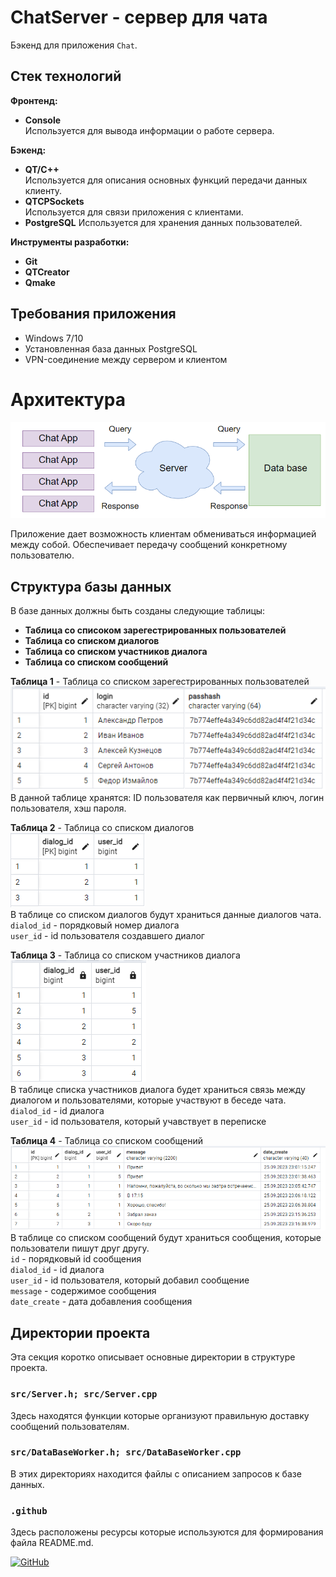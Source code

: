 # ChatServer - сервер для чата
Бэкенд для приложения `Chat`.  
## Стек технологий
**Фронтенд:**  
+ **Console**  
Используется для вывода информации о работе сервера.
 
**Бэкенд:**  
+ **QT/С++**  
Используется для описания основных функций передачи данных клиенту.
+ **QTCPSockets**  
Используется для связи приложения с клиентами.
+ **PostgreSQL**
Используется для хранения данных пользователей.
  
**Инструменты разработки:**
+ **Git**
+ **QTCreator**
+ **Qmake**

## Требования приложения
+ Windows 7/10
+ Установленная база данных PostgreSQL
+ VPN-соединение между сервером и клиентом

# Архитектура
![screenshots 1](https://github.com/EDIT89/ChatServer/blob/main/.github/ServerArchitecture.png)  

Приложение дает возможность клиентам обмениваться информацией между собой.
Обеспечивает передачу сообщений конкретному пользователю.

## Структура базы данных
В базе данных должны быть созданы следующие таблицы:  
+ **Таблица со списоком зарегестрированных пользователей**
+ **Таблица со списком диалогов**
+ **Таблица со списком участников диалога**
+ **Таблица со списком сообщений**

**Таблица 1** - Таблица со списком зарегестрированных пользователей  
![screenshots 2](https://github.com/EDIT89/ChatServer/blob/main/.github/TableUsers.png)  
В данной таблице хранятся: ID пользователя как первичный ключ, логин пользователя, хэш пароля.  

**Таблица 2** - Таблица со списком диалогов  
![screenshots 3](https://github.com/EDIT89/ChatServer/blob/main/.github/TableDialogs.png)  
В таблице со списком диалогов будут храниться данные диалогов чата.  
`dialod_id` - порядковый номер диалога  
`user_id` - id пользователя создавшего диалог  

**Таблица 3** - Таблица со списком участников диалога  
![screenshots 4](https://github.com/EDIT89/ChatServer/blob/main/.github/TableDialogMembers.png)  
В таблице списка участников диалога будет храниться связь между диалогом и пользователями,
которые участвуют в беседе чата.  
`dialod_id` - id диалога  
`user_id` - id пользователя, который учавствует в переписке  

**Таблица 4** - Таблица со списком сообщений  
![screenshots 5](https://github.com/EDIT89/ChatServer/blob/main/.github/TableConversation.png)  
В таблице со списком сообщений будут храниться сообщения, которые пользователи пишут друг другу.  
`id` - порядковый id сообщения  
`dialod_id` - id диалога  
`user_id` - id пользователя, который добавил сообщение  
`message` - содержимое сообщения  
`date_create` - дата добавления сообщения  

## Директории проекта
Эта секция коротко описывает основные директории в структуре проекта.

### `src/Server.h; src/Server.cpp`
Здесь находятся функции которые организуют правильную доставку сообщений пользователям.

### `src/DataBaseWorker.h; src/DataBaseWorker.cpp`

В этих директориях находится файлы с описанием запросов к базе данных.

### `.github`

Здесь расположены ресурсы которые используются для формирования файла README.md.


[![GitHub](https://img.shields.io/badge/-Мой_GitHub-333?style=for-the-badge&logo=GitHub&logoColor=fff)](https://github.com/EDIT89)
 
